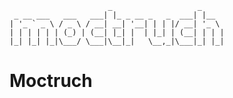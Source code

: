     
                          _                   _     
     _ __ ___   ___   ___| |_ _ __ _   _  ___| |__  
    | '_ ` _ \ / _ \ / __| __| '__| | | |/ __| '_ \ 
    | | | | | | (_) | (__| |_| |  | |_| | (__| | | |
    |_| |_| |_|\___/ \___|\__|_|   \__,_|\___|_| |_|
    

Moctruch
====
